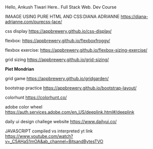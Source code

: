 Hello, Ankush Tiwari Here..
Full Stack Web. Dev Course

IMAAGE USING PURE HTML AND CSS:DIANA ADRIANNE
https://diana-adrianne.com/purecss-lace/

css display
https://appbrewery.github.io/css-display/

flexbox:
https://appbrewery.github.io/flexboxfroggy/

flexbox exercise:
https://appbrewery.github.io/flexbox-sizing-exercise/


grid sizing 
https://appbrewery.github.io/grid-sizing/


**Piet Mondrian**

grid game 
https://appbrewery.github.io/gridgarden/


bootstrap practice
https://appbrewery.github.io/bootstrap-layout/


colorhunt
https://colorhunt.co/

adobe color wheel
https://auth.services.adobe.com/en_US/deeplink.html#/deeplink

daily ui design challege website
https://www.dailyui.co/


JAVASCRIPT
compiled vs interpreted yt link
https://www.youtube.com/watch?v=_C5AHaS1mOA&ab_channel=BitsandBytesTVO